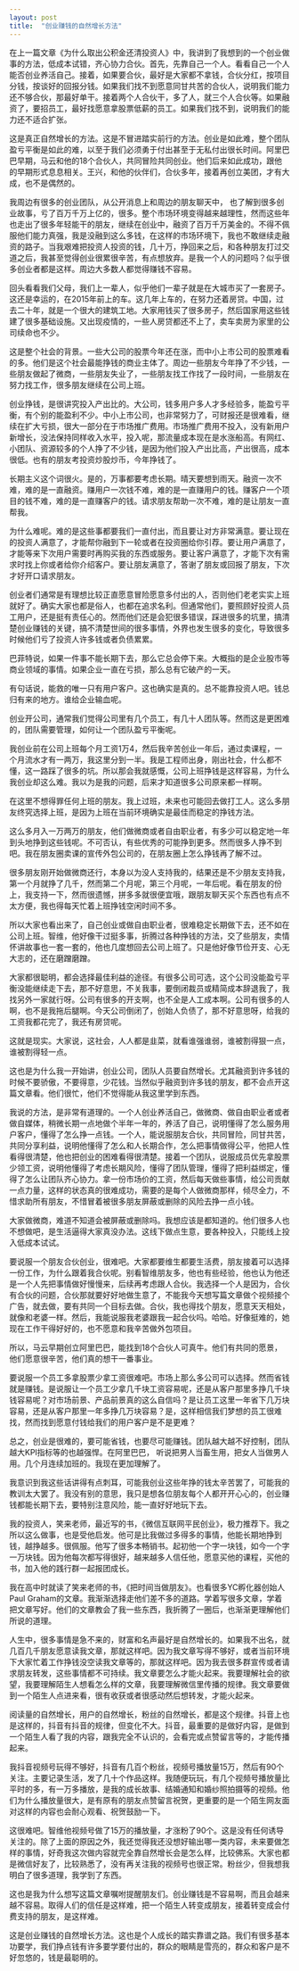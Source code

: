 ```yaml
---
layout: post
title:  "创业赚钱的自然增长方法"
---
```


在上一篇文章《为什么取出公积金还清投资人》中，我讲到了我想到的一个创业做事的方法，低成本试错，齐心协力合伙。首先，先靠自己一个人。看看自己一个人能否创业养活自己。接着，如果要合伙，最好是大家都不拿钱，合伙分红，按项目分钱，按谈好的回报分钱。如果我们找不到愿意同甘共苦的合伙人，说明我们能力还不够合伙，那最好单干。接着两个人合伙干，多了人，就三个人合伙等。如果融资了，要招员工，最好找愿意拿股票低薪的员工。如果我们找不到，说明我们的能力还不适合扩张。

这是真正自然增长的方法。这是不冒进踏实前行的方法。创业是如此难，整个团队盈亏平衡是如此的难，以至于我们必须勇于付出甚至于无私付出很长时间。阿里巴巴早期，马云和他的18个合伙人，共同冒险共同创业。他们后来如此成功，跟他的早期形式息息相关。王兴，和他的伙伴们，合伙多年，接着再创立美团，才有大成，也不是偶然的。

我周边有很多的创业团队，从公开消息上和周边的朋友聊天中， 也了解到很多创业故事，亏了百万千万上亿的，很多。整个市场环境变得越来越理性，然而这些年也走出了很多年轻能干的朋友，继续在创业中，融资了百万千万美金的。不得不佩服他们能力真强，我是没融到这么多钱，在这样的市场环境下，我也不敢继续走融资的路子。当我艰难把投资人投资的钱，几十万，挣回来之后，和各种朋友打过交道之后，我甚至觉得创业很累很辛苦，有点想放弃。是我一个人的问题吗？似乎很多创业者都是这样。周边大多数人都觉得赚钱不容易。

回头看看我们父母，我们上一辈人，似乎他们一辈子就是在大城市买了一套房子。这还是幸运的，在2015年前上的车。这几年上车的，在努力还着房贷。中国，过去二十年，就是一个很大的建筑工地。大家用钱买了很多房子，然后国家用这些钱建了很多基础设施。又出现疫情的，一些人房贷都还不上了，卖车卖房为家里的公司续命也不少。

这是整个社会的背景。一些大公司的股票今年还在涨，而中小上市公司的股票难看的多。他们是这个社会最能挣钱的商业主体了。周边一些朋友今年挣了不少钱，一些朋友做起了微商，一些朋友失业了，一些朋友找工作找了一段时间，一些朋友在努力找工作，很多朋友继续在公司上班。

创业挣钱，是很讲究投入产出比的。大公司，钱多用户多人才多经验多，能盈亏平衡，有个别的能盈利不少。中小上市公司，也非常努力了，可财报还是很难看，继续在扩大亏损，很大一部分在于市场推广费用。市场推广费用不投入，没有新用户新增长，没法保持同样收入水平，投入呢，那流量成本现在是水涨船高。有网红、小团队、资源较多的个人挣了不少钱，是因为他们投入产出比高，产出很高，成本很低。也有的朋友考投资炒股炒币，今年挣钱了。

长期主义这个词很火。是的，万事都要考虑长期。晴天要想到雨天。融资一次不难，难的是一直融资。赚用户一次钱不难，难的是一直赚用户的钱。赚客户一个项目的钱不难，难的是一直赚客户的钱。请求朋友帮助一次不难，难的是让朋友一直帮我。

为什么难呢。难的是这些事都要我们一直付出，而且要让对方非常满意。要让现在的投资人满意了，才能帮你融到下一轮或者在投资圈给你引荐。要让用户满意了，才能等来下次用户需要时再购买我的东西或服务。要让客户满意了，才能下次有需求时找上你或者给你介绍客户。要让朋友满意了，答谢了朋友或回报了朋友，下次才好开口请求朋友。

创业者们通常是有理想比较正直愿意冒险愿意多付出的人，否则他们老老实实上班就好了。确实大家也都是俗人，也都在追求名利。但通常他们，要照顾好投资人员工用户，还是挺有责任心的。然而他们还是会犯很多错误，踩进很多的坑里，搞清楚创业赚钱的关键，搞不清楚世间的很多事情，外界也发生很多的变化，导致很多时候他们亏了投资人许多钱或者负债累累。

巴菲特说，如果一件事不能长期下去，那么它总会停下来。大概指的是企业股市等商业领域的事情。如果企业一直在亏损，那么总有它破产的一天。

有句话说，能救的唯一只有用户客户。这也确实是真的。总不能靠投资人吧。钱总归有来的地方。谁给企业输血呢。

创业开公司，通常我们觉得公司里有几个员工，有几十人团队等。然而这是更困难的，团队需要管理，如何让一个团队盈亏平衡呢。

我创业前在公司上班每个月工资1万4，然后我辛苦创业一年后，通过卖课程，一个月流水才有一两万，我这里分到一半。我是工程师出身，刚出社会，什么都不懂，这一路踩了很多的坑。所以那会我就感慨，公司上班挣钱是这样容易，为什么我创业却这么难。我以为是我的问题，后来才知道很多公司原来都一样啊。

在这里不想得罪任何上班的朋友。我上过班，未来也可能回去做打工人。这么多朋友终究选择上班，是因为上班在当前环境确实是最佳而稳定的挣钱方法。

这么多月入一万两万的朋友，他们做微商或者自由职业者，有多少可以稳定地一年到头地挣到这些钱呢。不可否认，有些优秀的可能挣到更多。然而很多人挣不到吧。我在朋友圈卖课的宣传外包公司的，在朋友圈上怎么挣钱再了解不过。

很多朋友刚开始做微商还行，本身以为没人支持我的，结果还是不少朋友支持我，第一个月就挣了几千，然而第二个月呢，第三个月呢，一年后呢。看在朋友的份上，我支持一下，然而很遗憾，拼多多就很便宜哦，跟朋友聊天买个东西也有点不太方便，我也得每天忙着上班挣钱空闲时间不多。

所以大家也看出来了，自己创业或做自由职业者，很难稳定长期做下去，还不如在公司上班。智维，他好像干过挺多事，折腾过各种挣钱的方法，交了些朋友，卖情怀讲故事也一套一套的，他也几度想回去公司上班了。只是他好像节俭开支、心无大志的，还在磨蹭磨蹭。

大家都很聪明，都会选择最佳利益的途径。有很多公司可选，这个公司没能盈亏平衡没能继续走下去，那不好意思，不关我事，要倒闭裁员或精简成本辞退我了，我找另外一家就行呀。公司有很多的开支啊，也不全是人工成本啊。公司有很多的人啊，也不是我拖后腿啊。今天公司倒闭了，创始人负债了，那不好意思呀，给我的工资我都花完了，我还有房贷呢。

这就是现实。大家说，这社会，人人都是韭菜，就看谁强谁弱，谁被割得狠一点，谁被割得轻一点。

这也是为什么我一开始讲，创业公司，团队人员要自然增长。尤其融资到许多钱的时候不要骄傲，不要得意，少花钱。当然似乎融资到许多钱的朋友，都不会点开这篇文章看。他们很忙，他们不觉得能从我这里学到东西。

我说的方法，是非常有道理的。一个人创业养活自己，做微商、做自由职业者或者做自媒体，稍微长期一点地做个半年一年的，养活了自己，说明懂得了怎么服务用户客户，懂得了怎么挣一点钱。一个人，能说服朋友合伙，共同冒险，同甘共苦，共同分享利益，说明他懂得了怎么和人长期合作，怎么把事情做得公平，他把人性看得很清楚，他也把创业的困难看得很清楚。接着一个团队，说服成员优先拿股票少领工资，说明他懂得了考虑长期风险，懂得了团队管理，懂得了把利益绑定，懂得了怎么让团队齐心协力。拿一份市场价的工资，然后每天做些事情，给公司贡献一点力量，这样的状态真的很难成功，需要的是每个人做微商那样，倾尽全力，不惜求助所有朋友，不惜冒着被很多朋友屏蔽或删除的风险去挣一点小钱。

大家做微商，难道不知道会被屏蔽或删除吗。我想应该是都知道的。他们很多人也不想做吧，是生活逼得大家真没办法。这线下做点生意，要各种投入，只能线上投入低成本试试。

要说服一个朋友合伙创业，很难吧。大家都要维生都要生活费，朋友接着可以选择一份工作，为什么跟着我合伙呢。别看智维朋友多，他也有些经验，他也认为他还是一个人先把事情做好慢慢来，后续再考虑跟人合伙。我选择一个人是因为，合伙有合伙的问题，合伙那就要好好地做生意了，不能我今天想写篇文章做个视频接个广告，就去做，要有共同一个目标去做。合伙，我也得找个朋友，愿意天天相处，就像和老婆一样。然后，我能说服我老婆跟我一起合伙吗。哈哈。好像挺难的，她现在工作干得好好的，也不愿意和我辛苦做外包项目。

所以，马云早期创立阿里巴巴，能找到18个合伙人可真牛。他们有共同的愿景，他们愿意很辛苦，他们真的想干一番事业。

要说服一个员工多拿股票少拿工资很难吧。市场上那么多公司可以选择。然而省钱就是赚钱。是说服让一个员工少拿几千块工资容易呢，还是从客户那里多挣几千块钱容易呢？对市场前景、产品前景真的这么自信吗？是让员工这里一年省下几万块容易，还是从客户那里一年多挣几万块容易？是，这样相信我们梦想的员工很难找，然而找到愿意付钱给我们的用户客户是不是更难？

总之，创业是很难的，要可能省钱，也要尽可能赚钱。团队越大越不好控制，团队越大KPI指标等的也越强悍。在阿里巴巴， 听说把男人当畜生用，把女人当做男人用。几个月连续加班的。我现在更加理解了。

我意识到我这些话讲得有点刺耳，可能我创业这些年挣的钱太辛苦罢了，可能我的教训太大罢了。我没有别的意思，我只是想各位朋友每个人都开开心心的，创业赚钱都能长期下去，要特别注意风险，能一直好好地玩下去。

我的投资人，笑来老师，最近写的书，《微信互联网平民创业》，极力推荐下。我之所以这么做事，也是受他启发。他可是比我做过多得多的事情，他能长期地挣到钱，越挣越多。很佩服。他写了很多本畅销书。起初他一个字一块钱，如今一个字一万块钱。因为他每次都写得很好，越来越多人信任他，愿意买他的课程，买他的书，加入他的践行群一起报团成长。

我在高中时就读了笑来老师的书，《把时间当做朋友》。也看很多YC孵化器创始人Paul Graham的文章。我渐渐选择走他们差不多的道路。学着写很多文章，学着把文章写好。他们的文章教会了我一些东西，我折腾了一圈后，也渐渐更理解他们所说的道理。

人生中，很多事情是急不来的，财富和名声最好是自然增长的。如果我不出名，就几百几千朋友愿意读我文章，那就这样吧。因为我文章写得不够好，或者当前环境下大家忙着工作挣钱没空读我文章等的，那就这样吧。因为我去很多群宣传或者请求朋友转发，这些事情都不可持续。我文章要怎么才能火起来。我要理解社会的欲望，我要理解陌生人想看怎么样的文章，我要理解微信里传播的规律。我文章要做到一个陌生人点进来看，很有收获或者很感动然后想转发，才能火起来。

阅读量的自然增长，用户的自然增长，粉丝的自然增长，都是这个规律。抖音上也是这样的，抖音有抖音的规律，但变化不大。抖音，最重要的是做好内容，是做到一个陌生人看了我的内容，跟我完全不认识的，会看完或点赞留言等的，才能传播起来。

我抖音视频号玩得不够好，抖音有几百个粉丝，视频号播放量15万，然后有90个关注。主要记录生活，发了几十个作品这样。我随便玩玩，有几个视频号播放量比平时的多，有一万多播放，是我的成长故事、结婚通知和婚纱照拍摄等的视频。他们为什么播放量很大，是有原有的朋友点赞留言祝贺，更重要的是一个陌生网友面对这样的内容也会耐心观看、祝贺鼓励一下。

这很难吧。智维他视频号做了15万的播放量，才涨粉了90个。这是没有任何诱导关注的。除了上面的原因之外，我还觉得我还没想好输出哪一类内容，未来要做怎样的事情，好奇我这次做内容就完全靠自然增长会是怎么样，比较佛系。大家也都是微信好友了，比较熟悉了，没有再关注我的视频号也很正常。粉丝少，但我想我明白了很多道理，我学到了东西。

这也是我为什么想写这篇文章嘱咐提醒朋友们。创业赚钱是不容易啊，而且会越来越不容易。取得人们的信任是这样难，把一个陌生人转变成朋友，接着转变成会付费支持的朋友，是这样难。

这是创业赚钱的自然增长方法。这也是个人成长的踏实靠谱之路。我们有很多基本功要学，我们挣点钱有许多要学要付出的，群众的眼睛是雪亮的，群众和客户是不好忽悠的，钱是最聪明的。